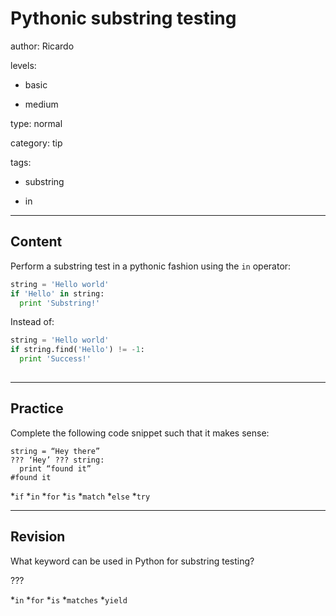 # Pythonic substring testing
author: Ricardo

levels:

  - basic

  - medium

type: normal

category: tip

tags:

  - substring

  - in

---
## Content

Perform a substring test in a pythonic fashion using the `in` operator:
 

```python
string = 'Hello world'
if 'Hello' in string:
  print 'Substring!'
```

Instead of:


```python 
string = 'Hello world'
if string.find('Hello') != -1:
  print 'Success!'
   
```

---
## Practice

Complete the following code snippet such that it makes sense:
```
string = “Hey there”
??? ‘Hey’ ??? string:
  print “found it”
#found it
```
*`if` 
*`in` 
*`for` 
*`is` 
*`match` 
*`else` 
*`try`

---
## Revision

What keyword can be used in Python for substring testing?

???

*`in` 
*`for` 
*`is` 
*`matches` 
*`yield`